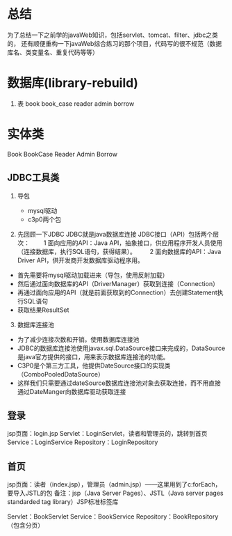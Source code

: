 # 总结
为了总结一下之前学的javaWeb知识，包括servlet、tomcat、filter、jdbc之类的，
还有顺便重构一下javaWeb综合练习的那个项目，代码写的很不规范（数据库名、类变量名、重复代码等等）


# 数据库(library-rebuild)
1. 表
book
book_case
reader
admin
borrow

# 实体类
Book
BookCase
Reader
Admin
Borrow

## JDBC工具类
1. 导包
    - mysql驱动
    - c3p0两个包
    
2. 先回顾一下JDBC
JDBC就是java数据库连接
JDBC接口（API）包括两个层次：
　　1 面向应用的API：Java API，抽象接口，供应用程序开发人员使用（连接数据库，执行SQL语句，获得结果）。
　　2 面向数据库的API：Java Driver API，供开发商开发数据库驱动程序用。

- 首先需要将mysql驱动加载进来（导包，使用反射加载）
- 然后通过面向数据库的API（DriverManager）获取到连接（Connection）
- 再通过面向应用的API（就是前面获取到的Connection）去创建Statement执行SQL语句
- 获取结果ResultSet

3. 数据库连接池
- 为了减少连接次数和开销，使用数据库连接池
- JDBC的数据库连接池使用javax.sql.DataSource接口来完成的，DataSource是java官方提供的接口，用来表示数据库连接池的功能。
- C3P0是个第三方工具，他提供DateSource接口的实现类（ComboPooledDataSource）
- 这样我们只需要通过dateSource数据库连接池对象去获取连接，而不用直接通过DateManger向数据库驱动获取连接


## 登录
jsp页面：login.jsp
Servlet：LoginServlet，读者和管理员的，跳转到首页
Service：LoginService
Repository：LoginRepository

## 首页
jsp页面：读者（index.jsp），管理员（admin.jsp）——这里用到了c:forEach，要导入JSTL的包
    备注：jsp（Java Server Pages）、JSTL（Java server pages standarded tag library）JSP标准标签库

Servlet：BookServlet
Service：BookService
Repository：BookRepository（包含分页）
    
